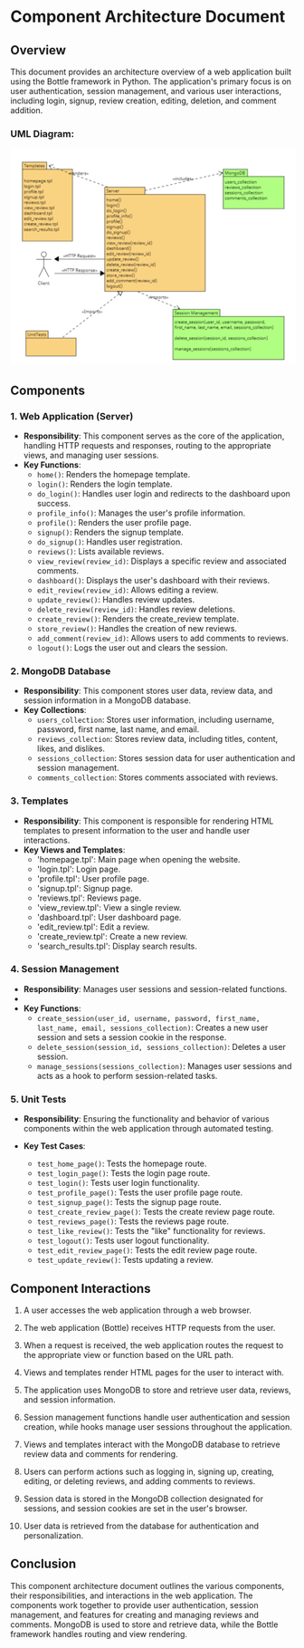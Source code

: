 # Component Architecture Document

## Overview
This document provides an architecture overview of a web application built using the Bottle framework in Python. The application's primary focus is on user authentication, session management, and various user interactions, including login, signup, review creation, editing, deletion, and comment addition.

### UML Diagram:
![UML diagram](images/UML_diagram.png)

## Components

### 1. Web Application (Server)

- **Responsibility**: This component serves as the core of the application, handling HTTP requests and responses, routing to the appropriate views, and managing user sessions.
- **Key Functions**:
  - `home()`: Renders the homepage template.
  - `login()`: Renders the login template.
  - `do_login()`: Handles user login and redirects to the dashboard upon success.
  - `profile_info()`: Manages the user's profile information.
  - `profile()`: Renders the user profile page.
  - `signup()`: Renders the signup template.
  - `do_signup()`: Handles user registration.
  - `reviews()`: Lists available reviews.
  - `view_review(review_id)`: Displays a specific review and associated comments.
  - `dashboard()`: Displays the user's dashboard with their reviews.
  - `edit_review(review_id)`: Allows editing a review.
  - `update_review()`: Handles review updates.
  - `delete_review(review_id)`: Handles review deletions.
  - `create_review()`: Renders the create_review template.
  - `store_review()`: Handles the creation of new reviews.
  - `add_comment(review_id)`: Allows users to add comments to reviews.
  - `logout()`: Logs the user out and clears the session.
  
### 2. MongoDB Database

- **Responsibility**: This component stores user data, review data, and session information in a MongoDB database.
- **Key Collections**:
  - `users_collection`: Stores user information, including username, password, first name, last name, and email.
  - `reviews_collection`: Stores review data, including titles, content, likes, and dislikes.
  - `sessions_collection`: Stores session data for user authentication and session management.
  - `comments_collection`: Stores comments associated with reviews.

  
### 3. Templates

- **Responsibility**: This component is responsible for rendering HTML templates to present information to the user and handle user interactions.
- **Key Views and Templates**:
  - 'homepage.tpl': Main page when opening the website.
  - 'login.tpl': Login page.
  - 'profile.tpl': User profile page.
  - 'signup.tpl': Signup page.
  - 'reviews.tpl': Reviews page.
  - 'view_review.tpl': View a single review.
  - 'dashboard.tpl': User dashboard page.
  - 'edit_review.tpl': Edit a review.
  - 'create_review.tpl': Create a new review.
  - 'search_results.tpl': Display search results.

### 4. Session Management

- **Responsibility**: Manages user sessions and session-related functions.
- 
- **Key Functions**:
  - `create_session(user_id, username, password, first_name, last_name, email, sessions_collection)`: Creates a new user session and sets a session cookie in the response.
  - `delete_session(session_id, sessions_collection)`: Deletes a user session.
  - `manage_sessions(sessions_collection)`: Manages user sessions and acts as a hook to perform session-related tasks.

### 5. Unit Tests

- **Responsibility**: Ensuring the functionality and behavior of various components within the web application through automated testing.

- **Key Test Cases**:
  - `test_home_page()`: Tests the homepage route.
  - `test_login_page()`: Tests the login page route.
  - `test_login()`: Tests user login functionality.
  - `test_profile_page()`: Tests the user profile page route.
  - `test_signup_page()`: Tests the signup page route.
  - `test_create_review_page()`: Tests the create review page route.
  - `test_reviews_page()`: Tests the reviews page route.
  - `test_like_review()`: Tests the "like" functionality for reviews.
  - `test_logout()`: Tests user logout functionality.
  - `test_edit_review_page()`: Tests the edit review page route.
  - `test_update_review()`: Tests updating a review.


## Component Interactions

1. A user accesses the web application through a web browser.

2. The web application (Bottle) receives HTTP requests from the user.

3. When a request is received, the web application routes the request to the appropriate view or function based on the URL path.

4. Views and templates render HTML pages for the user to interact with.

5. The application uses MongoDB to store and retrieve user data, reviews, and session information.

6. Session management functions handle user authentication and session creation, while hooks manage user sessions throughout the application.

7. Views and templates interact with the MongoDB database to retrieve review data and comments for rendering.

8. Users can perform actions such as logging in, signing up, creating, editing, or deleting reviews, and adding comments to reviews.

9. Session data is stored in the MongoDB collection designated for sessions, and session cookies are set in the user's browser.

10. User data is retrieved from the database for authentication and personalization.

## Conclusion

This component architecture document outlines the various components, their responsibilities, and interactions in the web application.
The components work together to provide user authentication, session management, and features for creating and managing reviews and comments.
MongoDB is used to store and retrieve data, while the Bottle framework handles routing and view rendering.


